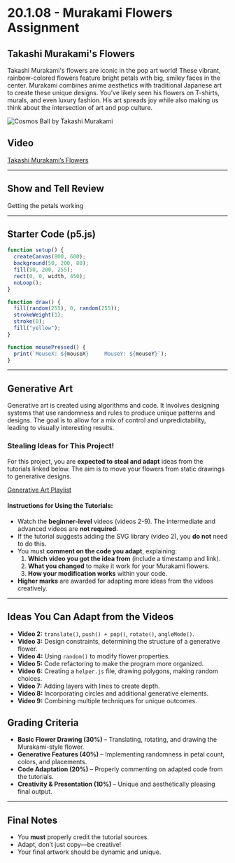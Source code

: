 # 20.1.08 - Murakami Flowers Assignment

## Takashi Murakami's Flowers
Takashi Murakami's flowers are iconic in the pop art world! These vibrant, rainbow-colored flowers feature bright petals with big, smiley faces in the center. Murakami combines anime aesthetics with traditional Japanese art to create these unique designs. You’ve likely seen his flowers on T-shirts, murals, and even luxury fashion. His art spreads joy while also making us think about the intersection of art and pop culture.

![Cosmos Ball by Takashi Murakami](https://upload.wikimedia.org/wikipedia/en/0/0b/%27Cosmos_Ball%27_by_Takashi_Murakami%2C_molded_plastic%2C_2000.jpg)

## Video
[Takashi Murakami’s Flowers](https://youtu.be/zPkAQCdXcLc?si=e_TjJgvy4iAADjvR)

---

## Show and Tell Review
Getting the petals working


---

## Starter Code (p5.js)
```javascript
function setup() {
  createCanvas(800, 600);
  background(50, 200, 80);
  fill(50, 200, 255);
  rect(0, 0, width, 450);
  noLoop();
}

function draw() {
  fill(random(255), 0, random(255));
  strokeWeight(1);
  stroke(0);
  fill("yellow");
}

function mousePressed() {
  print(`MouseX: ${mouseX}     MouseY: ${mouseY}`);
}
```

---

## Generative Art
Generative art is created using algorithms and code. It involves designing systems that use randomness and rules to produce unique patterns and designs. The goal is to allow for a mix of control and unpredictability, leading to visually interesting results.

### Stealing Ideas for This Project!
For this project, you are **expected to steal and adapt** ideas from the tutorials linked below. The aim is to move your flowers from static drawings to generative designs.

[Generative Art Playlist](https://youtube.com/playlist?list=PLyRZnpOSgMj3K8AV2I6UldnvTj6d_Zrf0&si=UxIqzgXuN0MoHANZ)

#### Instructions for Using the Tutorials:
- Watch the **beginner-level** videos (videos 2-9). The intermediate and advanced videos are **not required**.
- If the tutorial suggests adding the SVG library (video 2), you **do not** need to do this.
- You must **comment on the code you adapt**, explaining:
  1. **Which video you got the idea from** (include a timestamp and link).
  2. **What you changed** to make it work for your Murakami flowers.
  3. **How your modification works** within your code.
- **Higher marks** are awarded for adapting more ideas from the videos creatively.

---

## Ideas You Can Adapt from the Videos

- **Video 2:** `translate()`, `push() + pop()`, `rotate()`, `angleMode()`.
- **Video 3:** Design constraints, determining the structure of a generative flower.
- **Video 4:** Using `random()` to modify flower properties.
- **Video 5:** Code refactoring to make the program more organized.
- **Video 6:** Creating a `helper.js` file, drawing polygons, making random choices.
- **Video 7:** Adding layers with lines to create depth.
- **Video 8:** Incorporating circles and additional generative elements.
- **Video 9:** Combining multiple techniques for unique outcomes.

## Grading Criteria

- **Basic Flower Drawing (30%)** – Translating, rotating, and drawing the Murakami-style flower.
- **Generative Features (40%)** – Implementing randomness in petal count, colors, and placements.
- **Code Adaptation (20%)** – Properly commenting on adapted code from the tutorials.
- **Creativity & Presentation (10%)** – Unique and aesthetically pleasing final output.

---

## Final Notes
- You **must** properly credit the tutorial sources.
- Adapt, don’t just copy—be creative!
- Your final artwork should be dynamic and unique.

